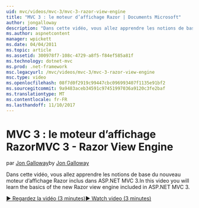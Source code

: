 ```yaml
---
uid: mvc/videos/mvc-3/mvc-3-razor-view-engine
title: "MVC 3 : le moteur d’affichage Razor | Documents Microsoft"
author: jongalloway
description: "Dans cette vidéo, vous allez apprendre les notions de base du nouveau moteur d’affichage Razor inclus dans ASP.NET MVC 3."
ms.author: aspnetcontent
manager: wpickett
ms.date: 04/04/2011
ms.topic: article
ms.assetid: 300978f7-108c-4729-a8f5-f84ef585a81f
ms.technology: dotnet-mvc
ms.prod: .net-framework
msc.legacyurl: /mvc/videos/mvc-3/mvc-3-razor-view-engine
msc.type: video
ms.openlocfilehash: 08f7d0f2919c99447cbc096993407f1135e91bf2
ms.sourcegitcommit: 9a9483aceb34591c97451997036a9120c3fe2baf
ms.translationtype: MT
ms.contentlocale: fr-FR
ms.lasthandoff: 11/10/2017
---
```

<a name="mvc-3---razor-view-engine"></a><span data-ttu-id="a7521-103">MVC 3 : le moteur d’affichage Razor</span><span class="sxs-lookup"><span data-stu-id="a7521-103">MVC 3 - Razor View Engine</span></span>
====================
<span data-ttu-id="a7521-104">par [Jon Galloway](https://github.com/jongalloway)</span><span class="sxs-lookup"><span data-stu-id="a7521-104">by [Jon Galloway](https://github.com/jongalloway)</span></span>

<span data-ttu-id="a7521-105">Dans cette vidéo, vous allez apprendre les notions de base du nouveau moteur d’affichage Razor inclus dans ASP.NET MVC 3.</span><span class="sxs-lookup"><span data-stu-id="a7521-105">In this video you will learn the basics of the new Razor view engine included in ASP.NET MVC 3.</span></span>

[<span data-ttu-id="a7521-106">&#9654; Regardez la vidéo (3 minutes)</span><span class="sxs-lookup"><span data-stu-id="a7521-106">&#9654; Watch video (3 minutes)</span></span>](https://channel9.msdn.com/Blogs/ASP-NET-Site-Videos/mvc-3-razor-view-engine)
